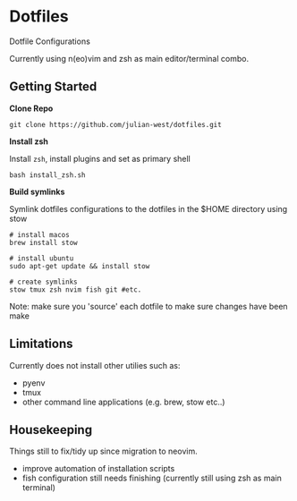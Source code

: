 # Dotfiles

Dotfile Configurations 

Currently using n(eo)vim and zsh as main editor/terminal combo.

## Getting Started

**Clone Repo**

```
git clone https://github.com/julian-west/dotfiles.git
```

**Install zsh**

Install `zsh`, install plugins and set as primary shell

```
bash install_zsh.sh
```

**Build symlinks**

Symlink dotfiles configurations to the dotfiles in the $HOME directory using stow

```
# install macos
brew install stow

# install ubuntu
sudo apt-get update && install stow

# create symlinks
stow tmux zsh nvim fish git #etc.
```

Note: make sure you 'source' each dotfile to make sure changes have been make

## Limitations

Currently does not install other utilies such as:
- pyenv
- tmux
- other command line applications (e.g. brew, stow etc..)


## Housekeeping

Things still to fix/tidy up since migration to neovim.
- improve automation of installation scripts
- fish configuration still needs finishing (currently still using zsh as main terminal)
